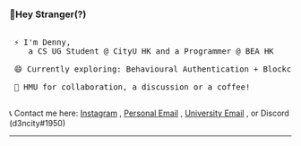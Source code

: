### 👋Hey Stranger(?)

<pre>

 ⚡ I'm Denny,
    a CS UG Student @ CityU HK and a Programmer @ BEA HK

 😄 Currently exploring: Behavioural Authentication + Blockchain

 💬 HMU for collaboration, a discussion or a coffee!

</pre>

📞 Contact me here: [Instagram](https://www.instagram.com/d3ncity/) , [Personal Email](mailto:dennythomas13@gmail.com) , [University Email](mailto:dvarghese2-c@my.cityu.edu.hk) , or Discord (d3ncity#1950) 

---
